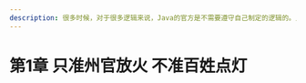 ```yaml
---
description: 很多时候，对于很多逻辑来说，Java的官方是不需要遵守自己制定的逻辑的。只有Java用户需要遵守这些逻辑。
---
```


# 第1章 只准州官放火 不准百姓点灯

## 

